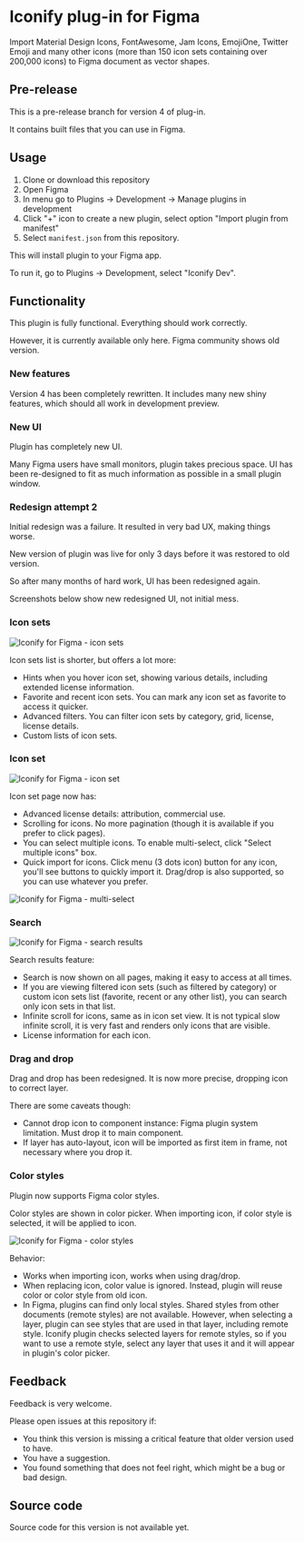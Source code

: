 # Iconify plug-in for Figma

Import Material Design Icons, FontAwesome, Jam Icons, EmojiOne, Twitter Emoji and many other icons (more than 150 icon sets containing over 200,000 icons) to Figma document as vector shapes.

## Pre-release

This is a pre-release branch for version 4 of plug-in.

It contains built files that you can use in Figma.

## Usage

1. Clone or download this repository
2. Open Figma
3. In menu go to Plugins -> Development -> Manage plugins in development
4. Click "+" icon to create a new plugin, select option "Import plugin from manifest"
5. Select `manifest.json` from this repository.

This will install plugin to your Figma app.

To run it, go to Plugins -> Development, select "Iconify Dev".

## Functionality

This plugin is fully functional. Everything should work correctly.

However, it is currently available only here. Figma community shows old version.

### New features

Version 4 has been completely rewritten. It includes many new shiny features, which should all work in development preview.

### New UI

Plugin has completely new UI.

Many Figma users have small monitors, plugin takes precious space.
UI has been re-designed to fit as much information as possible in a small plugin window.

### Redesign attempt 2

Initial redesign was a failure. It resulted in very bad UX, making things worse.

New version of plugin was live for only 3 days before it was restored to old version.

So after many months of hard work, UI has been redesigned again.

Screenshots below show new redesigned UI, not initial mess.

### Icon sets

![Iconify for Figma - icon sets](https://iconify.github.io/iconify-figma/samples/icon-sets-v2.png)

Icon sets list is shorter, but offers a lot more:

-   Hints when you hover icon set, showing various details, including extended license information.
-   Favorite and recent icon sets. You can mark any icon set as favorite to access it quicker.
-   Advanced filters. You can filter icon sets by category, grid, license, license details.
-   Custom lists of icon sets.

### Icon set

![Iconify for Figma - icon set](https://iconify.github.io/iconify-figma/samples/icon-set-v2.png)

Icon set page now has:

-   Advanced license details: attribution, commercial use.
-   Scrolling for icons. No more pagination (though it is available if you prefer to click pages).
-   You can select multiple icons. To enable multi-select, click "Select multiple icons" box.
-   Quick import for icons. Click menu (3 dots icon) button for any icon, you'll see buttons to quickly import it. Drag/drop is also supported, so you can use whatever you prefer.

![Iconify for Figma - multi-select](https://iconify.github.io/iconify-figma/samples/multi-select-v2.png)

### Search

![Iconify for Figma - search results](https://iconify.github.io/iconify-figma/samples/search-v2.png)

Search results feature:

-   Search is now shown on all pages, making it easy to access at all times.
-   If you are viewing filtered icon sets (such as filtered by category) or custom icon sets list (favorite, recent or any other list), you can search only icon sets in that list.
-   Infinite scroll for icons, same as in icon set view. It is not typical slow infinite scroll, it is very fast and renders only icons that are visible.
-   License information for each icon.

### Drag and drop

Drag and drop has been redesigned. It is now more precise, dropping icon to correct layer.

There are some caveats though:

-   Cannot drop icon to component instance: Figma plugin system limitation. Must drop it to main component.
-   If layer has auto-layout, icon will be imported as first item in frame, not necessary where you drop it.

### Color styles

Plugin now supports Figma color styles.

Color styles are shown in color picker. When importing icon, if color style is selected, it will be applied to icon.

![Iconify for Figma - color styles](https://iconify.github.io/iconify-figma/samples/color-styles-v2.png)

Behavior:

-   Works when importing icon, works when using drag/drop.
-   When replacing icon, color value is ignored. Instead, plugin will reuse color or color style from old icon.
-   In Figma, plugins can find only local styles. Shared styles from other documents (remote styles) are not available. However, when selecting a layer, plugin can see styles that are used in that layer, including remote style. Iconify plugin checks selected layers for remote styles, so if you want to use a remote style, select any layer that uses it and it will appear in plugin's color picker.

## Feedback

Feedback is very welcome.

Please open issues at this repository if:

-   You think this version is missing a critical feature that older version used to have.
-   You have a suggestion.
-   You found something that does not feel right, which might be a bug or bad design.

## Source code

Source code for this version is not available yet.
